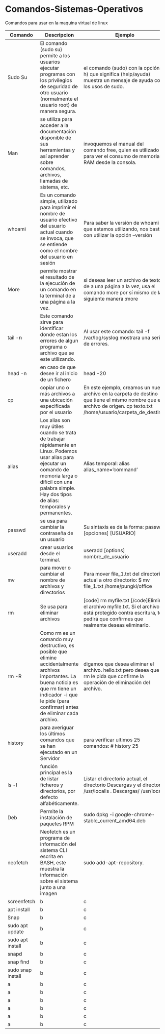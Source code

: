 # Comandos-Sistemas-Operativos
Comandos para usar en la maquina virtual de linux

| Comando |  Descripcion  |  Ejemplo |
| ------- | ------------- | ---------|
 Sudo Su |  El comando (sudo su) permite a los usuarios ejecutar programas con los privilegios de seguridad de otro usuario (normalmente el usuario root) de manera segura.  |  el comando (sudo) con la opción (-h) que significa (help/ayuda) muestra un mensaje de ayuda con los usos de sudo. |
Man|  se utiliza para acceder a la documentación disponible de sus herramientas y así aprender sobre comandos, archivos, llamadas de sistema, etc.  |  invoquemos el manual del comando free, quien es utilizado para ver el consumo de memoria RAM desde la consola. |
whoami |  Es un comando simple, utilizado para imprimir el nombre de usuario efectivo del usuario actual cuando se invoca, que se entiende como el nombre del usuario en sesión  |  Para saber la versión de whoami que estamos utilizando, nos basta con utilizar la opción –versión |
More |  permite mostrar el resultado de la ejecución de un comando en la terminal de a una página a la vez.  |  si deseas leer un archivo de texto de a una página a la vez, usa el comando more por sí mismo de la siguiente manera :more <nombre del archivo> |
tail -n |  Este comando sirve para identificar donde estan los errores de algun programa o archivo que se este utilizando.  |  Al usar este comando: tail -f /var/log/syslog mostrara una serie de errores. |
head -n |  en caso de que desee ir al inicio de un fichero  |  head -20 <filename> |
cp |   copiar uno o más archivos a una ubicación especificada por el usuario |  En este ejemplo, creamos un nuevo archivo en la carpeta de destino que tiene el mismo nombre que el archivo de origen. cp texto.txt /home/usuario/carpeta_de_destino/ |
alias |  Los alias son muy útiles cuando se trata de trabajar rápidamente en Linux. Podemos usar alias para ejecutar un comando de memoria larga o difícil con una palabra simple. Hay dos tipos de alias: temporales y permanentes.  |  Alias temporal: alias alias_name=’command’ |
passwd |  se usa para cambiar la contraseña de un usuario  |  Su sintaxis es de la forma: passwd [opciones] [USUARIO] |
useradd |   crear usuarios desde el terminal. |  useradd [options] nombre_de_usuario |
mv |  para mover o cambiar el nombre de archivos y directorios  |  Para mover file_1.txt del directorio actual a otro directorio: $ mv file_1.txt /home/pungki/office  |
rm |  Se usa para eliminar archivos  |   [code] rm myfile.txt [/code]Elimina el archivo myfile.txt. Si el archivo está protegido contra escritura, te pedirá que confirmes que realmente deseas eliminarlo. | 
rm -R |  Como rm es un comando muy destructivo, es posible que elimine accidentalmente archivos importantes. La buena noticia es que rm tiene un indicador -i que le pide (para confirmar) antes de eliminar cada archivo.  |   digamos que desea eliminar el archivo. hello.txt pero desea que rm le pida que confirme la operación de eliminación del archivo.|
history |  para averiguar los últimos comandos que se han ejecutado en un Servidor  |  para verificar ultimos 25 comandos: # history 25  |
ls -l |  función principal es la de listar ficheros y directorios, por defecto alfabéticamente.  | Listar el directorio actual, el directorio Descargas y el directorio /usr/localls . Descargas/ /usr/local |
Deb |  Permite la instalación de paquetes RPM  |  sudo dpkg -i google-chrome-stable_current_amd64.deb |
 neofetch |  Neofetch es un programa de información del sistema CLI escrita en BASH, este muestra la información sobre el sistema junto a una imagen  |  sudo add-apt-repository. |
screenfetch|  b  |  c |
apt install  |  b  |  c |
Snap |  b  |  c |
sudo apt update |  b  |  c |
sudo apt install  |  b  |  c |
snapd |  b  |  c |
snap find |  b  |  c |
sudo snap install |  b  |  c |
a |  b  |  c |
a |  b  |  c |
a |  b  |  c |
a |  b  |  c |
a |  b  |  c |
a |  b  |  c |
 
 
